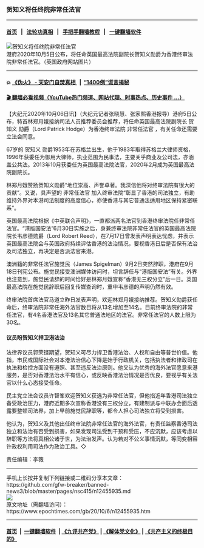 ### 贺知义将任终院非常任法官
------------------------

#### [首页](https://github.com/gfw-breaker/banned-news3/blob/master/README.md) &nbsp;&nbsp;|&nbsp;&nbsp; [法轮功真相](https://github.com/begood0513/basic/blob/master/README.md)  &nbsp;&nbsp;|&nbsp;&nbsp; [手把手翻墙教程](https://github.com/gfw-breaker/guides/wiki)  &nbsp;&nbsp;|&nbsp;&nbsp; [一键翻墙软件](https://github.com/gfw-breaker/nogfw/blob/master/README.md)  



<div><img alt="贺知义将任终院非常任法官" class="attachment-djy_600_400 size-djy_600_400 wp-post-image" src="https://i.epochtimes.com/assets/uploads/2020/10/a2-1@1200x1200-600x400.jpg"/>
<div class="caption">
 港府2020年10月5日公布，将任命英国最高法院副院长贺知义勋爵为香港终审法院非常任法官。（英国政府网站图片）
</div></div><hr/>

#### 💥 [《伪火》 - 天安门自焚真相 ](http://158.247.195.190:10000/videos/blog/weihuo.html)&nbsp; |&nbsp; [“1400例”谎言揭秘  ](http://158.247.195.190:10000/videos/blog/jiexi1400.html)

#### [ 🎬  翻墙必看视频（YouTube热门频道、网站代理、时事热点、历史事件 ...）](https://github.com/gfw-breaker/links/blob/master/banned.md)

<div><p>
 【大纪元2020年10月06日讯】（大纪元记者张晓慧、张家熙香港报导）港府5日公布，特首林郑月娥接纳司法人员推荐委员会推荐，将任命英国最高法院副院长
 <ok href="https://www.epochtimes.com/gb/tag/%E8%B4%BA%E7%9F%A5%E4%B9%89.html">
  贺知义
 </ok>
 勋爵（Lord Patrick Hodge）为香港终审法院
 <ok href="https://www.epochtimes.com/gb/tag/%E9%9D%9E%E5%B8%B8%E4%BB%BB%E6%B3%95%E5%AE%98.html">
  非常任法官
 </ok>
 ，有关任命还需要立法会同意。
</p>
<p>
 67岁的
 <ok href="https://www.epochtimes.com/gb/tag/%E8%B4%BA%E7%9F%A5%E4%B9%89.html">
  贺知义
 </ok>
 勋爵1953年在苏格兰出生，他于1983年取得苏格兰大律师资格，1996年获委任为御用大律师，执业范围为民事法，主要关乎商业及公司法，亦涵盖公共法。2013年10月获委任为英国最高法院法官，2020年2月成为英国最高法院副院长。
</p>
<p>
 林郑月娥赞扬贺知义勋爵“地位崇高、声誉卓著。我深信他将对终审法院有很大的贡献”。又说，具声望的
 <ok href="https://www.epochtimes.com/gb/tag/%E9%9D%9E%E5%B8%B8%E4%BB%BB%E6%B3%95%E5%AE%98.html">
  非常任法官
 </ok>
 加入终审法院“彰显了香港的司法独立，有助维持外界对本港司法制度的高度信心，亦使香港与其它普通法适用地区保持紧密联系”。
</p>
<p>
 英国最高法院根据《中英联合声明》，一直都派两名法官到香港终审法院任非常任法官。“港版国安法”6月30日实施之后，身兼终审法院非常任法官的英国最高法院院长韦彦德勋爵（Lord Robert Reed），在7月17日曾发表声明表达忧虑，并表示英国最高法院会与英国政府持续评估香港的法治情况，要视香港日后是否保有法治及司法独立，再决定是否派法官来港。
</p>
<p>
 澳洲籍的非常任法官施觉民（James Spigelman）9月2日突然辞职，港府在9月18日刊宪公布。施觉民接受澳洲媒体访问时，坦言辞任与“港版国安法”有关。外界也注意到，施觉民请辞的时间恰好是林郑月娥宣称“香港无三权分立”后一日。英国最高法院在施觉民辞职后回复传媒查询时，重申韦彦德的声明仍然有效。
</p>
<p>
 终审法院首席法官马道立昨日发表声明，欢迎林郑月娥接纳推荐。贺知义勋爵获任命后，终审法院非常任海外法官数目将从13名增加至14名。目前终审法院的非常任法官，有4名香港法官及13名其它普通法地区的法官。非常任法官的人数上限为30名。
</p>
<h4>
 议员盼贺知义捍卫港法治
</h4>
<p>
 法律界议员郭荣铿期望，贺知义可尽力捍卫香港法治、人权和自由等普世价值。他指，市民或国际社会对本港法治信心下降是始于行政机关，包括执法者和律政司在执法和检控方面没有遵照、甚至违反法治原则。他又认为优秀的海外法官愿意来港服务，是否对香港法治水平有信心，或反映香港法治情况是否优良，要视乎有关法官以什么心态接受任命。
</p>
<p>
 民主党立法会议员许智峯欢迎贺知义获选为非常任法官，但他指近年香港司法独立备受政治压力，港府近期多次宣称香港没有三权分立，有建制派与中联办会面后透露要整顿司法界，加上早前施觉民辞职等，都令人担心司法独立将受到损害。
</p>
<p>
 他认为，贺知义及其他出任终审法院非常任法官的海外法官，有责任监察香港司法独立和法治有否受到损害，如果发现司法受到干预和受压，不应沉默，应该考虑以辞职等方法将真相公诸于世，为法治发声。认为若对不公义事情沉默，等同变相容许政权利用司法作为政治工具。◇
</p>
<p>
 责任编辑：李薇
</p>
</div>
<hr/>
手机上长按并复制下列链接或二维码分享本文章：<br/>
https://github.com/gfw-breaker/banned-news3/blob/master/pages/nsc415/n12455935.md <br/>
<a href='https://github.com/gfw-breaker/banned-news3/blob/master/pages/nsc415/n12455935.md'><img src='https://github.com/gfw-breaker/banned-news3/blob/master/pages/nsc415/n12455935.md.png'/></a> <br/>
原文地址（需翻墙访问）：https://www.epochtimes.com/gb/20/10/6/n12455935.htm


------------------------
#### [首页](https://github.com/gfw-breaker/banned-news3/blob/master/README.md) &nbsp;|&nbsp; [一键翻墙软件](https://github.com/gfw-breaker/nogfw/blob/master/README.md) &nbsp;| [《九评共产党》](https://github.com/gfw-breaker/9ping.md/blob/master/README.md#九评之一评共产党是什么) | [《解体党文化》](https://github.com/gfw-breaker/jtdwh.md/blob/master/README.md) | [《共产主义的终极目的》](https://github.com/gfw-breaker/gczydzjmd.md/blob/master/README.md)


<img src='http://gfw-breaker.win/banned-news3/pages/nsc415/n12455935.md' width='0px' height='0px'/>